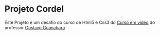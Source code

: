 # Projeto Cordel

<p>Este Projéto e um desafio do curso de Html5 e Css3 do <a href="#">Curso em video</a> do professor <a href="#">Gustavo Guanabara</a></p>
